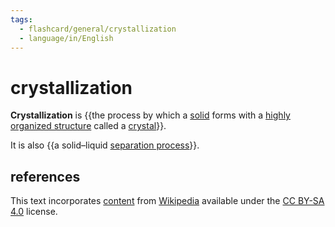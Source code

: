 ```yaml
---
tags:
  - flashcard/general/crystallization
  - language/in/English
---
```


# crystallization

__Crystallization__ is {{the process by which a [solid](solid.md) forms with a [highly organized structure](crystal%20structure.md) called a [crystal](crystal.md)}}. <!--SR:!2026-10-29,860,250-->

It is also {{a solid–liquid [separation process](separation%20process)}}. <!--SR:!2025-06-16,373,270-->

## references

This text incorporates [content](https://en.wikipedia.org/wiki/crystallization) from [Wikipedia](Wikipedia.md) available under the [CC BY-SA 4.0](https://creativecommons.org/licenses/by-sa/4.0/) license.
